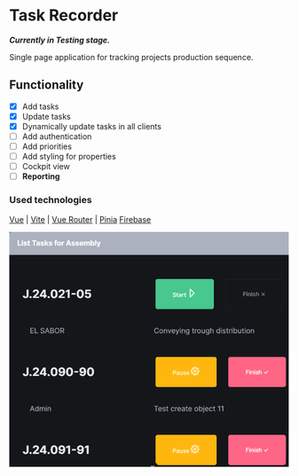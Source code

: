 # Task Recorder

***Currently in Testing stage.***

Single page application for tracking projects production sequence.

## Functionality

- [x] Add tasks
- [x] Update tasks
- [x] Dynamically update tasks in all clients
- [ ] Add authentication
- [ ] Add priorities
- [ ] Add styling for properties
- [ ] Cockpit view
- [ ] **Reporting**

### Used technologies

[Vue](https://vuejs.org/) | [Vite](https://vitejs.dev/) | [Vue Router](https://router.vuejs.org/) | [Pinia](https://pinia.vuejs.org/)
[Firebase](https://firebase.google.com/)

![alt text](image.png)
